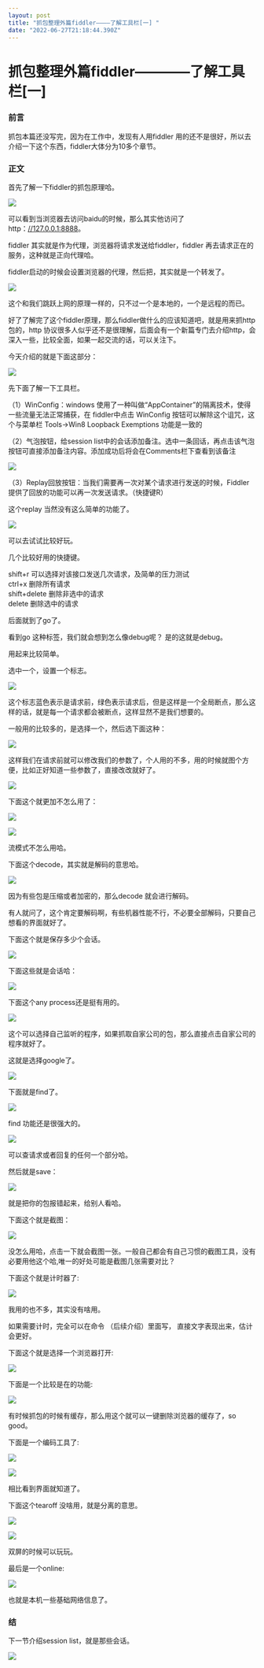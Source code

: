 ```yaml
---
layout: post
title: "抓包整理外篇fiddler————了解工具栏[一] "
date: "2022-06-27T21:18:44.390Z"
---
```

抓包整理外篇fiddler————了解工具栏\[一\]
===========================

### 前言

抓包本篇还没写完，因为在工作中，发现有人用fiddler 用的还不是很好，所以去介绍一下这个东西，fiddler大体分为10多个章节。

### 正文

首先了解一下fiddler的抓包原理哈。

![](https://img2022.cnblogs.com/blog/1289794/202206/1289794-20220627231718456-812922205.png)

可以看到当浏览器去访问baidu的时候，那么其实他访问了http：[//127.0.0.1:8888](//127.0.0.1:8888)。

fiddler 其实就是作为代理，浏览器将请求发送给fiddler，fiddler 再去请求正在的服务，这种就是正向代理哈。

fiddler启动的时候会设置浏览器的代理，然后把，其实就是一个转发了。

![](https://img2022.cnblogs.com/blog/1289794/202206/1289794-20220627232313152-616960416.png)

这个和我们跳跃上网的原理一样的，只不过一个是本地的，一个是远程的而已。

好了了解完了这个fiddler原理，那么fiddler做什么的应该知道吧，就是用来抓http包的，http 协议很多人似乎还不是很理解，后面会有一个新篇专门去介绍http，会深入一些，比较全面，如果一起交流的话，可以关注下。

今天介绍的就是下面这部分：

![](https://img2022.cnblogs.com/blog/1289794/202206/1289794-20220627232532611-2122554398.png)

先下面了解一下工具栏。

（1）WinConfig：windows 使用了一种叫做“AppContainer”的隔离技术，使得一些流量无法正常捕获，在 fiddler中点击 WinConfig 按钮可以解除这个诅咒，这个与菜单栏 Tools→Win8 Loopback Exemptions 功能是一致的

（2）气泡按钮，给session list中的会话添加备注。选中一条回话，再点击该气泡按钮可直接添加备注内容。添加成功后将会在Comments栏下查看到该备注

![](https://img2022.cnblogs.com/blog/1289794/202206/1289794-20220627234739117-1387400242.png)

（3）Replay回放按钮：当我们需要再一次对某个请求进行发送的时候，Fiddler提供了回放的功能可以再一次发送请求。（快捷键R）

这个replay 当然没有这么简单的功能了。

![](https://img2022.cnblogs.com/blog/1289794/202206/1289794-20220627234805149-1524625686.png)

可以去试试比较好玩。

几个比较好用的快捷键。

shift+r 可以选择对该接口发送几次请求，及简单的压力测试  
ctrl+x 删除所有请求  
shift+delete 删除非选中的请求  
delete 删除选中的请求

后面就到了go了。

看到go 这种标签，我们就会想到怎么像debug呢？ 是的这就是debug。

用起来比较简单。

选中一个，设置一个标志。

![](https://img2022.cnblogs.com/blog/1289794/202206/1289794-20220627235812697-287924038.png)

这个标志蓝色表示是请求前，绿色表示请求后，但是这样是一个全局断点，那么这样的话，就是每一个请求都会被断点，这样显然不是我们想要的。

一般用的比较多的，是选择一个，然后选下面这种：

![](https://img2022.cnblogs.com/blog/1289794/202206/1289794-20220628000044558-166639745.png)

这样我们在请求前就可以修改我们的参数了，个人用的不多，用的时候就图个方便，比如正好知道一些参数了，直接改改就好了。

![](https://img2022.cnblogs.com/blog/1289794/202206/1289794-20220628000228328-1419307128.png)

下面这个就更加不怎么用了：

![](https://img2022.cnblogs.com/blog/1289794/202206/1289794-20220628001815089-2085977621.png)

![](https://img2022.cnblogs.com/blog/1289794/202206/1289794-20220628001916069-417932325.png)

流模式不怎么用哈。

下面这个decode，其实就是解码的意思哈。

![](https://img2022.cnblogs.com/blog/1289794/202206/1289794-20220628002023080-607626168.png)

因为有些包是压缩或者加密的，那么decode 就会进行解码。

有人就问了，这个肯定要解码啊，有些机器性能不行，不必要全部解码，只要自己想看的界面就好了。

下面这个就是保存多少个会话。

![](https://img2022.cnblogs.com/blog/1289794/202206/1289794-20220628002135498-738739674.png)

下面这些就是会话哈：

![](https://img2022.cnblogs.com/blog/1289794/202206/1289794-20220628002202406-1417984737.png)

下面这个any process还是挺有用的。

![](https://img2022.cnblogs.com/blog/1289794/202206/1289794-20220628002341802-528122580.png)

这个可以选择自己监听的程序，如果抓取自家公司的包，那么直接点击自家公司的程序就好了。

这就是选择google了。

![](https://img2022.cnblogs.com/blog/1289794/202206/1289794-20220628002708298-617196798.png)

下面就是find了。

![](https://img2022.cnblogs.com/blog/1289794/202206/1289794-20220628002748703-2106649068.png)

find 功能还是很强大的。

![](https://img2022.cnblogs.com/blog/1289794/202206/1289794-20220628003828936-704098065.png)

可以查请求或者回复的任何一个部分哈。

然后就是save：

![](https://img2022.cnblogs.com/blog/1289794/202206/1289794-20220628002811237-791511521.png)

就是把你的包报错起来，给别人看哈。

下面这个就是截图：

![](https://img2022.cnblogs.com/blog/1289794/202206/1289794-20220628002855556-488329043.png)

没怎么用哈，点击一下就会截图一张。一般自己都会有自己习惯的截图工具，没有必要用他这个哈,唯一的好处可能是截图几张需要对比？

下面这个就是计时器了:

![](https://img2022.cnblogs.com/blog/1289794/202206/1289794-20220628003709012-1658119971.png)

我用的也不多，其实没有啥用。

如果需要计时，完全可以在命令 （后续介绍）里面写， 直接文字表现出来，估计会更好。

下面这个就是选择一个浏览器打开:

![](https://img2022.cnblogs.com/blog/1289794/202206/1289794-20220628004059603-1229189770.png)

下面是一个比较是在的功能:

![](https://img2022.cnblogs.com/blog/1289794/202206/1289794-20220628004159300-970859366.png)

有时候抓包的时候有缓存，那么用这个就可以一键删除浏览器的缓存了，so good。

下面是一个编码工具了:

![](https://img2022.cnblogs.com/blog/1289794/202206/1289794-20220628004416762-1880461367.png)

![](https://img2022.cnblogs.com/blog/1289794/202206/1289794-20220628004404987-2059886331.png)

相比看到界面就知道了。

下面这个tearoff 没啥用，就是分离的意思。

![](https://img2022.cnblogs.com/blog/1289794/202206/1289794-20220628004551721-82569716.png)

![](https://img2022.cnblogs.com/blog/1289794/202206/1289794-20220628004629276-903828301.png)

双屏的时候可以玩玩。

最后是一个online:

![](https://img2022.cnblogs.com/blog/1289794/202206/1289794-20220628004804599-1175670858.png)

也就是本机一些基础网络信息了。

### 结

下一节介绍session list，就是那些会话。

![](https://img2022.cnblogs.com/blog/1289794/202206/1289794-20220628004854316-616317408.png)
